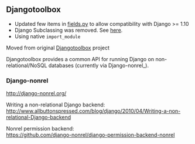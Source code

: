 ## Djangotoolbox

 - Updated few items in [fields.py](https://github.com/milnomada/djangotoolbox/blob/master/djangotoolbox/fields.py) to allow compatibility with Django >= 1.10
 - Django Subclassing was removed. See [here](https://docs.djangoproject.com/en/dev/internals/deprecation/).
 - Using native `import_module`
 

Moved from original [Djangotoolbox](https://www.google.com/url?q=https%3A%2F%2Fgithub.com%2Fdjango-nonrel%2Fdjangotoolbox&sa=D&sntz=1&usg=AFQjCNHPIm2kEr9TtEorm5NQYOSYt0YPFA) project


Djangotoolbox provides a common API for running Django on
non-relational/NoSQL databases (currently via Django-nonrel_).


### Django-nonrel
http://django-nonrel.org/

Writing a non-relational Django backend:  
http://www.allbuttonspressed.com/blog/django/2010/04/Writing-a-non-relational-Django-backend  

Nonrel permission backend:  
https://github.com/django-nonrel/django-permission-backend-nonrel

